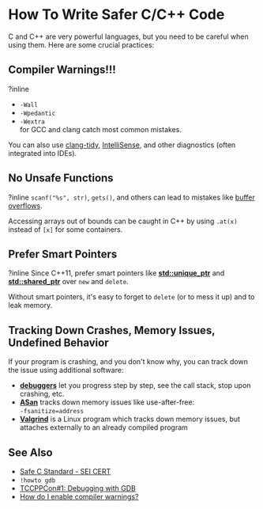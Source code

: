 # How To Write Safer C/C++ Code

C and C++ are very powerful languages, but you need to be careful when using them.
Here are some crucial practices:

## Compiler Warnings!!!
?inline
- `-Wall`
- `-Wpedantic`
- `-Wextra`  
for GCC and clang catch most common mistakes.

You can also use [clang-tidy](https://clang.llvm.org/extra/clang-tidy/),
[IntelliSense](https://code.visualstudio.com/docs/editor/intellisense),
and other diagnostics (often integrated into IDEs).

## No Unsafe Functions
?inline
`scanf("%s", str)`, `gets()`, and others can lead to mistakes like
[buffer overflows](https://en.wikipedia.org/wiki/Buffer_overflow).

Accessing arrays out of bounds can be caught in C++ by using `.at(x)` instead of `[x]` for some containers.

## Prefer Smart Pointers
?inline
Since C++11, prefer smart pointers like
**[std::unique_ptr](https://en.cppreference.com/w/cpp/memory/unique_ptr)** and
**[std::shared_ptr](https://en.cppreference.com/w/cpp/memory/shared_ptr)**
over `new` and `delete`.

Without smart pointers, it's easy to forget to `delete` (or to mess it up) and to leak memory.

## Tracking Down Crashes, Memory Issues, Undefined Behavior

If your program is crashing, and you don't know why, you can track down the issue using additional software:  
- **[debuggers](https://en.wikipedia.org/wiki/Debugger)**
let you progress step by step, see the call stack, stop upon crashing, etc.
- **[ASan](https://en.wikipedia.org/wiki/AddressSanitizer)** tracks down memory issues like use-after-free:  
`-fsanitize=address`
- **[Valgrind](https://valgrind.org/docs/manual/quick-start.html)** is a Linux program which tracks down memory issues,
but attaches externally to an already compiled program

## See Also

- [Safe C Standard - SEI CERT](https://wiki.sei.cmu.edu/confluence/display/c/SEI+CERT+C+Coding+Standard)
- `!howto gdb`
- [TCCPPCon#1: Debugging with GDB](https://www.youtube.com/watch?v=bSEW0BvMiGc)
- [How do I enable compiler warnings?](https://64.github.io/cpp-faq/enable-warnings/)
